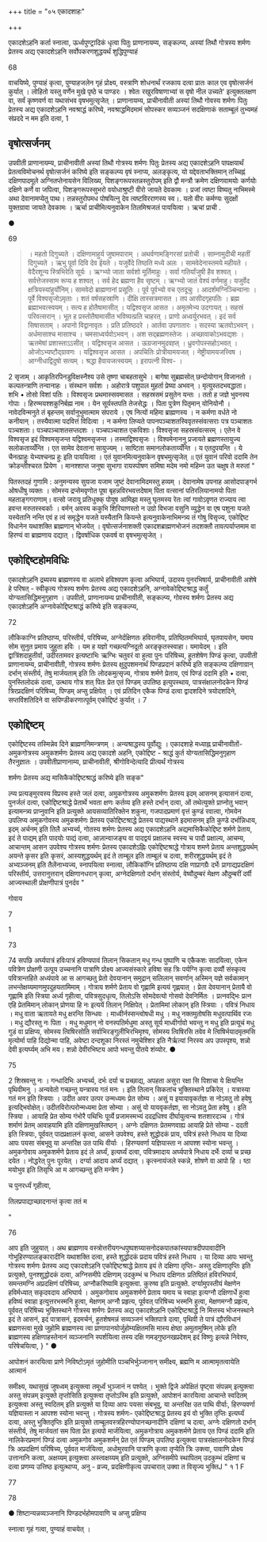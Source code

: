 +++
title = "०५ एकादशाहः"

+++

एकादशेऽहनि कर्ता स्नात्वा, ऊर्ध्वपुण्ट्रादिकं धृत्वा पितुः प्राणानायम्य, सङ्कल्प्य, अस्यां तिथौ गोत्रस्य शर्मणः प्रेतस्य अद्य एकादशेऽहनि सर्वोपकरणशुद्धयर्थं शुद्धिपुण्याहं


68

वाचयिष्ये, पुण्याहं कृत्वा, पुण्याहजलेन गृहं प्रोक्ष्य, वस्त्राणि शोधनार्थं रजकाय दत्वा प्रातः काल एव वृषोत्सर्जनं कुर्यात् । लोहितो यस्तु वर्णेन मुखे पृष्ठे च पाण्डरः । श्वेतः रखुरविषाणाभ्यां स वृषो नील उच्यते' इत्युक्तलक्षण वा, सर्वं कृष्णवर्ण वा यथासंभव वृषभमुत्सृजेत् । प्राणानायम्य, प्राचीनावीती अस्यां तिथौ गोवस्य शर्मणः पितुः प्रेतस्य अद्य एकादशेऽहनि नवश्राद्धं करिष्ये, नवश्राद्धमिदमामं सोपस्कर सव्यञ्जनं सदक्षिणाकं सताम्बूलं तुभ्यमहं संप्रददे न मम इति दत्वा, 1

## वृषोत्सर्जनम्

उपवीती प्राणानायम्य, प्राचीनावीती अस्यां तिथौ गोत्रस्य शर्मणः पितुः प्रेतस्य अद्य एकादशेऽहनि पापक्षयार्थं प्रेतत्वविमोचनर्थ वृषोत्सर्जनं करिष्ये इति सङ्कल्प्य वृषं स्नाप्य, अलङ्कृत्य, यो यद्देवताभक्तिमान् तच्चिह्नं दक्षिणपादमूले अग्नितप्तेनायसेन विलिख्य, पिशङ्गरूपस्तन्नस्तुरोपम् इति द्वौ मन्त्रौ क्रमेण दक्षिणवामयोः कर्णयोः दक्षिणे कर्णे वा जपित्वा, पिशङ्गरूपस्सुभरो वयोधाश्रुष्टी वीरो जायते देवकामः । प्रजां त्वष्टा विष्यतु नाभिमस्मे अथा देवानामप्येतु पाथः। तन्नस्तुरोपमध पोषयित्नु देव त्वष्टविरराणस्य स्व।. यतो वीरः कर्मण्यः सुदक्षों युक्तग्रावा जायते देवकामः । ऋर्चा प्राचीमित्यनुवाकेन तिलमिश्रजलं पाययित्वा । ऋचां प्राची .

●


69

> । महतो दिगुच्यते । दक्षिणामाहुर्य जुषामपाराम् । अथर्वणामङ्गिरसां प्रतोची । साम्नामुदीची महतीं दिगुच्यते । ऋभु पूर्वा दिवि देव ईयते । यजुर्वेदे तिष्ठति मध्ये अलः । सामवेदेनास्तमये महीयते । वेदैरशून्य स्त्रिभिरेति सूर्यः । ऋग्भ्यो जाता सर्वशो मूर्तिमाहुः । सर्वा गतिर्यांजुषी हैव शश्वत् । सर्वत्तेजस्साम रूप्य ह शश्वत् । सर्व हेद ब्रह्मणा हैव सृष्टम् । ऋग्भ्यो जातं वेश्यं वर्णमाहु। यजुर्वेद क्षत्रियस्यांहुर्योनिम्। सामवेदो ब्राह्मणानां प्रसूतिः । पूर्व पूर्वभ्यो वच एतदूचुः । आदर्शमग्निञ्चिन्वानाः । पूर्वे विश्वसृजोऽमृताः । शतं वर्षसहस्राणि । दीक्षि तास्सत्रमासत । तप आसीदगृहपतिः । ब्रह्म ब्रह्माभवत्स्वयम् । सत्य ह होतैषामासीत् । यद्विश्वसृज आसत । अमृतमेभ्य उदगायत् । सहस्रं परिवत्सरान् । भूत ह प्रस्तोतैषामासीत भविष्यत्प्रति चाहरत् । प्राणो अध्वर्युरभवत् । इदं सर्व सिषासताम् । अपानो विद्वानावृतः । प्रति प्रतिष्ठदरे । आर्तवा उपगातारः । सदस्या ऋतवोऽभवन् । अर्धमासाश्च मासाश्च । चमसाध्वर्यवोऽभवन् । अश सद्ब्रह्मणस्तेजः । अच्छावाकोऽभवद्यशः । ऋतमेषां प्रशास्ताऽऽसीत् । यद्विश्वसृज आसत । ऊग्रजानमुदवह्त् । ध्रुवगोपस्सहोऽभवत् । ओजोऽभ्यष्टौद्ग्रावणः । यद्विश्वसृज आसत । अपचितिः प्रोत्रीयामयजत् । नेष्ट्रीयामयजत्त्विष । आग्नीधाद्विदुषो सत्यम् । श्रद्धा हैवायजत्स्वयम् । इरापत्नी विश्व- ।


2 सृजाम् । आकृतिरपिनडुविक्षस्नैश्य उसे तृष्णा चाबहतासुभे । बागेषा सुब्रह्मसोत् छन्दोयोगान् विजानतो । कल्पतन्त्राणि तन्वानाहः । संस्थान सर्वशः । अहोरात्रे पशुपाल मुहर्ता प्रेष्या अभवन् । मृत्युस्तदभवद्धाता। शभि • तोसो विशां पतिः । विश्वसृजः प्रथमास्सवमासत । सहस्रसमं प्रसुतेन यन्तः । ततो ह जज्ञे भुवनस्य गोपाः । हिरण्मयश्शकुनिर्बह्म नाम । येन सूर्यस्तपति तेजसेद्धः । पिता पुत्रेण पितृमान् योनियोनौ । नावेदविन्मनुते तं बृहन्तम् सर्वानुभुमात्माम संपराये । एष नित्यों महिमा ब्राह्मणस्य । न कर्मणा वर्धते नो कनीयान् । तस्यैवात्मा पदवित्तं विदित्वा । न कर्मणा लिप्यते पापनपञ्चाशतस्विवृतस्संवत्सराः पत्र पञ्चाशतः पञ्चशताः। पञ्चपञ्चाशतसप्तदशः । पञ्चपञ्चाशत एकविशाः। विश्वसृजा सहस्रसंवत्सरम् । एतेन वे विश्वसृज इदं विश्वमसृजन्त यद्विश्वमसृजन्त । तस्माद्विश्वसृजः । विश्वमेनाननु प्रजायते ब्रह्मणस्तायुज्य सलोकताय्यँन्ति । एत सामेव देवताना सायुज्यम् । साष्टिता समानलोकताय्यँन्ति । य एतदुपयन्ति । ये चैनत्प्राहुः येभ्यश्चनप्र हुः इति पाययित्वा । एतं युवानमित्यनुवाकेन वृषभमुत्सृजेत् ॥ एतं युवानं परिवो ददामि तेन क्रोडन्तीश्चरत प्रियेण । मानश्शाप्त जनुषा सुभागा रायस्पोषण समिषा मदेम नमो महिम्न उत चक्षुष ते मरुतां "


पितस्तदहं गुणामि : अनुमन्यस्व सुयजा यजाम जुष्टं देवानामिदमस्तु हव्यम् । देवानामेष उपनाह आसोदपाङ्गर्भ ओषधीषु व्यक्तः । सोमस्य द्रप्सेमवृणोत पूषा बृहन्नविरभवत्तदेषाम् पिता वत्सानां पतिरलियानामयो पिता महताङ्गगराणाम्। वत्सो जरायु प्रतिधुक्क् पोयुष आमिझा मस्तु घृतमस्य रेतः त्वां गावोऽवृणत राज्याय त्वा हवन्त मरुतस्स्वर्काः । वर्मन् अवस्य ककुभि शिरियाणस्तो न उग्रो विभजा वसुनि व्युद्धेन वा एष पशुना यजते यस्येतानि नन्ति एवं ह त्वं समृद्धेन यजते यस्यैतानि कियन्ते इत्यनुवाकेनाभिमन्त्र्य तं गोषु विसृज्य, एकोद्दिष्ट विधानेन यथाशक्ति ब्राह्मणान् भोजयेत् । वृषोत्सर्जनाशक्ती एकादशब्राह्मणभोजनं तदशक्तौ तावत्पर्याप्तमाम वा हिरण्यं वा ब्राह्मणाय दद्यात् । द्विवर्षाधिक एकवर्ष वा वृषभमुत्सृजेत् ।

## एकोद्दिष्टहोमविधिः

एकादशेऽहनि द्रब्यस्य ब्राह्मणस्य वा अलाभे हविश्वपण कृत्वा अभिघार्य, उदास्य पुनरभिषार्य, प्राचीनावीती अशेषे हे परिषत् - स्वीकृत्य गोत्रस्य शर्मणः प्रेतस्य अद्य एकादशेऽहनि, अग्नावेकोद्दिष्टश्राद्ध कर्तुं योग्यतासिद्धिमनुगृहाण । उपवीतो, प्राणानायम्य प्राचीनावीती, सङ्कल्प्य, गोवस्य शर्मणः प्रेतस्य अद्य एकादशेऽहनि अग्नावेकोद्दिष्टश्राद्धं करिष्ये इति सङ्कल्प्य,


72

लौकिकाग्नि प्रतिष्ठाप्य, परिस्तीर्य, परिषिच्य, अग्नेर्दक्षिणतः हविरानीय, प्रतिष्ठितमभिघार्य, घृतपायसेन, यमाय सोम सुनुत प्रमाय जुहुता हविः । यम ह यज्ञो गच्छत्यग्निदूतो अरङ्कृतस्स्वाहा। यमायेदम् । इति द्वात्रिंशदाहुतीर्वा, उदीरतामवर इत्यष्टाभिः ऋग्भिः चतुवरं वा हुत्वा पुनः परिषिच्य, हुतशेषेण पिण्डं कृत्वा, उपवीती प्राणानायम्य, प्राचीनावीती, गोत्रस्य शर्मणः प्रेतस्य क्षुदुपशमनार्थं पिण्डप्रदानं करिष्ये इति सङ्कल्प्य दक्षिणाग्रान् दर्भान् संस्तीर्य, तेषु मार्जयताम् इति तिः लोदकमुत्सृज्य, गोत्राय शर्मणे प्रेताय, एवं पिण्डं ददामि इति • दत्वा, पुनस्तिलोदकं दत्वा, उत्थाय गोत्र शत् पितः प्रेत एतं पिण्डम् उपतिष्ठ इत्युपस्थाय, पात्रसंक्षालनोदकेन पिण्डं त्रिरप्रदक्षिणं परिषिच्य, पिण्डम् अप्सु प्रक्षिपेत् । एवं प्रतिदिन एकैक पिण्डं दत्वा द्वादशदिने त्रयोदशदिने, सप्तविंशतिदिने वा सपिण्डीकरणात्पूर्वम् एकोद्दिष्टं कुर्यात् । 7

## एकोद्दिष्टम्

एकोद्दिष्टस्य तस्मिन्नेव दिने ब्राह्मणनिमन्त्रणम् । अन्यश्राद्धस्य पूर्वोद्युः । एकादशाहे मध्याह्न प्राचीनावीतों-अमुकगोत्रस्य अमुकशर्मणः प्रेतस्य अद्य एकादशे अहनि, एकोद्दिष्ट - श्राद्धं कुर्त योग्यतासिद्धिमनुगृहाण तैरनुज्ञातः । उपवीतीप्राणानाम्य, प्राचीनावीती, श्रीगोविन्देत्यादि प्रीत्यर्थं गोत्रस्य


शर्मणः प्रेतस्य अद्य मासिकैकोद्दिष्टश्राद्धं करिष्ये इति सङ्क"

ल्प्य प्रत्यङ्मुरवस्य विप्रस्य हस्ते जलं दत्वा, अमुकगोत्रस्य अमुकशर्मणः प्रेतस्य इदम् आसनम् इत्यासनं दत्वा, पुनर्जलं दत्वा, एकोद्दिष्टश्राद्धे प्रेतार्थे भवता क्षणः कर्तव्य इति हस्ते दर्भान् दत्वा, ओं तथेत्युक्ते प्राप्नोतु भवान् इत्यामन्त्र्य प्राप्नुवानि इति प्रत्युक्ते आयसव्यातिरिक्तेन शकुना, गजपादप्रमाणं वृत्तं कुण्डं रवात्वा, गोमयेन उपलिप्य अमुकगोवस्य अमुकशर्मणः प्रेतस्य एकोद्दिष्टश्राद्धे प्रेतस्य पाद्यस्थाने इदमासनम् इति कुण्डे दर्भान्निधाय, इदम् अर्चनम् इति तिलै अभ्यर्च्य, गोतस्य शर्मणः प्रेतस्य अद्य एकादशेऽहनि अद्यमासिकैकोद्दिष्ट शर्मणे प्रेताय, इदं ते पाद्यम् इति पादयोः पाद्यं दत्वा, आज़ान्वाजङ्घ वा पादद्वयं प्रक्षालच स्वस्य च पादौ प्रक्षाल्य, आचम्य, आचान्तम् आसन उपवेश्य गोत्रस्य शर्मणः प्रेतस्य एकादशेऽह्निः एकोद्दिष्टश्राद्धे गोत्राय शमणे प्रेताय अन्तशुद्धयर्थम् अयन्ते कृसर इति कृसरं, आस्यशुद्धयर्थम् इदं ते ताम्बूल इति ताम्बूलं च दत्वा, शरीरशुद्धयर्थम् इदं ते अभ्यञ्जनम् इति तैलेंनाभ्यज्य, स्नापयित्वा स्नात्वा, लौकिकॉग्नि प्रतिष्ठाप्य दक्षि णाप्रागग्रैः दर्भेः प्रागाद्यप्रदक्षिणं परिस्तीर्य, उत्तरानुत्तरान् दक्षिणानधरान् कृत्वा, अग्नेदक्षिणतो दर्भान् संस्तोर्य, वेष्वौदुम्बरं मेक्षण औदुम्बरीं दर्वी आज्यस्थाली प्रोक्षणीपात्रं पुनर्दव "

गोवाय

7

1

73


74 सपछि अर्घ्यपात्रं हविःपात्रं हविण्यपावं तिलान् सिकतान् मधु गन्ध पुष्पाणि च एकैकशः सादयित्वा, एकेन पवित्रेण प्रोक्षणी उत्पूय उच्चनानि पात्राणि प्रोक्ष्य आज्यसंस्कारे हविषा सह त्रिः पर्यग्नि कृत्वा दव्यौं संस्कृत्य पवित्रान्तहिते अध्यंपावे आ स आगच्छतु प्रेतो देवयानान् समुद्रान् सलिलान् सवर्णान् अस्मिन् यज्ञे सर्वकामान् लभन्तेक्षय्यमाणमुपदुहयतामिमाम् । गोत्राय शर्मणे प्रेताय वो गृह्णामि इत्ययं गृह्णयात् । प्रेता देवयानान् प्रेतायै वो गृह्णामि इति स्त्रिया अर्ध्य गृहीत्वा, पवित्रसुदधृत्य, तिलोऽसि सोमदेवत्यो गोसवो देवनिर्मितः । प्रत्नवद्भिः प्रत्न एहि प्रेतमिमान् लोकान् प्रोणया हि नः इत्ययें तिलान् निक्षिपेत् । प्रेतामिमां लोकान् इति स्त्रियाः । पवित्रं निधाय । मधु वाता ऋतायते मधु क्षरन्ति सिन्धवः । माध्वीर्नस्सन्त्वोषधी मधु । मधु नक्तमुतोषसि मधुवत्पार्थिव रजः । मधु द्यौरस्तु नः पिता । मधु मधुमान् नो वनस्पतिर्मधुमा अस्तु सूर्य माध्वीर्गावो भवन्तु न मधु इति प्रत्यूचं मधु गुडं वा प्रक्षिप्य, सोमस्य त्विषिरसोति सर्वाभिरङ्गुलीभिरभिमृश्य, सोमस्य त्विषिरसि तवेव मे त्विषिर्भयादमृतमसि मृत्योर्मा पाहि दिद्योन्मा पाहि, अवेष्टा दन्दशूका निरस्तं नमुचेश्शिर इति नैर्ऋत्यां निरस्य अप उपस्पृश्य, शन्नो देवी इत्यर्घ्यम् अभि मय। शन्नो देवीरभिष्टय आपो भवन्तु पीतये शंय्योर. ●


75

2 शिस्रवन्तु नः । गन्धादिभिः अभ्यर्च्य, दर्भः दर्या च प्रच्छाद्य, अपहता असुरा रक्षा सि पिशाचा ये क्षियन्ति पृथिवीमनु । अन्यवेतो गच्छन्तु यन्त्रास्य गतं मनः । इति तिलान् सिकतांच भुक्तिस्थाने प्रकिरेत् । यत्रास्या गतं मन इति स्त्रियाः । उदीत अवर उत्पर उन्मध्यमः प्रेत सोम्य । असुं य इयायावृकर्तज्ञः स नोऽवतु तो हवेषु इत्यद्भिवोक्षेत्। उदीतविरोत्परोन्मध्यमा प्रेता सोम्या । असुं यो यायवृकर्तज्ञा, सा नोऽवतु प्रेता हवेषु । इति स्त्रिया । आयाहि प्रेत सोम्य गंभोरै पथिभिः पूर्व्ये प्रजामस्मभ्यं ददद्रधिश्व दीर्घायुत्वन्च शतशारदञ्च । गोत्रं शर्माणं प्रेतम् आवाहयामि इति दक्षिणामुखस्तिष्ठन् । अग्नेः दक्षिणतः प्रेतमणवाह्य आयाहि प्रेते सोम्या - ददती इति स्त्रियाः, पूर्ववत् पादप्रक्षालनं कृत्वा, आसने उपवेश्य, हस्ते शुद्धोदकं प्राय, पवित्रं हस्ते निधाय या दिव्या आपः पयसा संबभूवु या अन्तरिक्ष उत पाथि वीर्याः । हिरण्यवर्णा यज्ञियास्ता न आपश्श स्योना भवन्तु । अमुकगोवाय अमुकशर्मणे प्रेताय इदं ले अर्घ्यं, इत्यर्घ्यं दत्वा, पवित्रमादाय अर्घ्यपात्रे निधाय दर्भेः दर्व्या च प्रच्छ दयेत । नोद्धरेत् पुनः पूरयेत् । दर्ग्या आदाय अर्घ्यं दद्यात् । कृत्स्नायंजले स्कन्ने, शोषणे वा आपो हि । ष्ठा मयोभुव इति तिसृभि आ म आगच्छन्तु इति मन्त्रेण }

च पुनरर्ध्यं गृहीत्वा,

तिलप्रपाद्याच्छादनान्तं कृत्वा ततं म

"


76

आप इति जुहुयात् । अथ ब्राह्मणाय वस्त्रोत्तरीयगन्धपुष्पशय्यासनोदकपातकांस्यपात्रदीपपावादीनि गोभूहिरण्यालङ्कारादीनि यथाशक्ति दत्वा, हस्ते शुद्धोदकं प्रदाय पवित्रं हस्ते निधाय । या दिव्या आपः भवन्तु गोत्रस्य शर्मणः प्रेतस्य अद्य एकादशेऽहनि एकोद्दिष्टश्राद्धे प्रेताय इयं ते दक्षिणा तृप्तिः- अस्तु दक्षिणातृप्तिः इति प्रत्युक्ते, पुनश्शुद्धोदकं दत्वा, अग्निसमीपे दक्षिणाम् उदकुम्भं च निधाय दक्षिणतः प्रतिष्ठितं हविरभिघार्य, समन्तमग्नि अप्रदक्षिणं परिषिच्य, अग्नौकरिष्यामि इत्युक्त्वा. कुरुष्व इति प्रत्युक्ते. दर्ग्यामुपस्तीयं मेक्षणेन हविर्मध्यात् सकृदवदाय अभिघार्य । अमुकगोवाय अमुकशर्मणे प्रेताय यमाय च स्वाहा इत्यग्नौ दक्षिणार्धे हुत्वा हविष्यं स्वाहा इत्युत्तरभस्मनि हुत्वा, मेक्षणम् अग्नौ प्रहृत्य, पूर्ववत् परिषिच्य भस्मनि हुत्वा, मेक्षणमग्नौ प्रहृत्य, पूर्ववत् परिषिच्य भुक्तिस्थाने गोत्रस्य शर्मणः प्रेतस्य अद्य एकादशेऽहनि एकोद्दिष्टश्राद्धे नि मित्तस्य भोजनस्थाने इदं ते आसनं, इदं पात्रासनं, इदमर्चनं, हुतशेषमन्नं सव्यञ्जनं भक्तिपात्रे दत्वा, पृथिवी ते पात्रं द्यौरविधानं ब्रह्मणस्त्वा मुखे जुहोमि ब्राह्मणस्य त्वा प्राणापानयोर्जुहोम्यक्षितमसि मास्य क्षेष्ठा अमुतामुष्मिन् लोके इति ब्राह्मणस्य हक्षिणाहस्तेनानं व्यञ्जनानि स्पर्शयित्वा तस्य दक्षि णमड्गुष्ठनखप्रदेशम् इदं विष्णुः इत्यन्ने निवेश्य, परिषेचयित्वा, } " ●


आपोशनं कारयित्वा प्राणे निविष्टोऽमृतं जुहोमीति पञ्चभिर्भुञ्जानान् समीक्ष्य, ब्रह्मणि म आत्मामृतत्वायेति आत्मानं

समीक्ष्य, यथासुखं जुषध्वम् इत्युक्त्वा तमूर्ध्वं भुञ्जानं न पश्येत् । भुक्ते द्विजे अपेक्षितं पृष्ट्वा संपन्नम् इत्युक्त्वा अस्तु संपन्नम् इत्युक्ते तृप्तोसिति इत्युक्त्वा तृप्तोऽस्मि इति प्रत्युक्ते, आपोशनं कारयित्वा आचान्ते स्वदितम् इत्युक्त्वा अस्तु स्वदितम् इति प्रत्युक्ते या दिव्या आपः पयसा संबभूवु, या अन्तरिक्ष उत पाथि वीर्याः, हिरण्यवर्णा यज्ञियास्ता न आपश्श स्योना भवन्तु । गोत्रस्य शर्मणः- एकोद्दिष्टश्राद्ध प्रेतस्य इयं वो भुक्ति तृप्तिः इत्यर्घ्यं दत्वा, अस्तु भुक्तितृप्तिः इति प्रत्युक्ते ताम्बूलवस्त्रहिरण्योपानच्छनादीनि दक्षिणां च दत्वा, अग्नेः दक्षिणतो दर्भान् संस्तीर्य, तेषु मार्जयतां सम पिता प्रेत इत्यपो मार्जयित्वा, अमुकगोत्राय अमुकशर्मणे प्रेताय एत पिण्डं ददामि इति नालिकेरप्रमाणं पिण्डं दत्वा अमुकगोव अमुकशर्मन् प्रेत एतं पिण्डम् उपतिष्ठ इत्युक्त्वा पात्रसंक्षालनोदकेन पिण्डं त्रिः अप्रदक्षिणं परिषिच्य, पूर्ववत मार्जयित्वा, अधोमुरवानि पात्राणि कृत्वा तृप्येति त्रिः उक्त्वा, पावाणि प्रोक्ष्य उत्तानानि कत्वा, अक्षय्यम् इत्युक्त्वा अस्त्वक्षय्यम् इति प्रत्युक्ते, अग्निसमीपे स्थापितम् उदकुम्भं दक्षिणां च दत्वा प्रणम्य उत्तिष्ठ इत्युत्थाप्य, अनु - व्रज्य, प्रदक्षिणीकृत्य उपचारात् उक्वा त विसृज्य भुक्तिJ " १ 1 F

77


78

● शिष्टान्यन्नव्यञ्जनानि पिण्डदर्भहोमपावाणि च अप्सु प्रक्षिप्य

स्नात्वा गृहं गत्वा, पुण्याहं वाचयेत् ।
